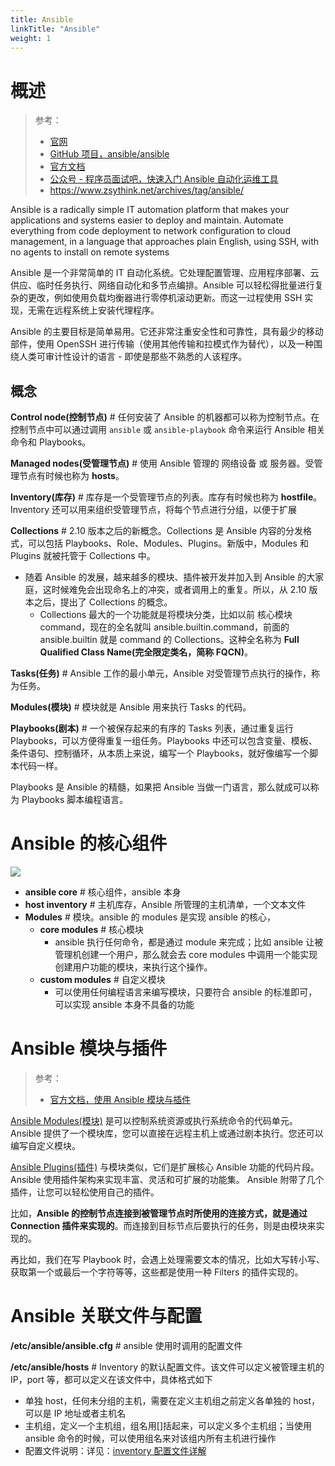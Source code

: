 ```yaml
---
title: Ansible
linkTitle: "Ansible"
weight: 1
---
```


# 概述

> 参考：
>
> - [官网](https://www.ansible.com/)
> - [GitHub 项目，ansible/ansible](https://github.com/ansible/ansible)
> - [官方文档](https://docs.ansible.com/ansible/latest/index.html)
> - [公众号 - 程序员面试吧，快速入门 Ansible 自动化运维工具](https://mp.weixin.qq.com/s/qu0vPgyNBbRlTtf1pMtq7Q)
> - <https://www.zsythink.net/archives/tag/ansible/>

Ansible is a radically simple IT automation platform that makes your applications and systems easier to deploy and maintain. Automate everything from code deployment to network configuration to cloud management, in a language that approaches plain English, using SSH, with no agents to install on remote systems

Ansible 是一个非常简单的 IT 自动化系统。它处理配置管理、应用程序部署、云供应、临时任务执行、网络自动化和多节点编排。Ansible 可以轻松得批量进行复杂的更改，例如使用负载均衡器进行零停机滚动更新。而这一过程使用 SSH 实现，无需在远程系统上安装代理程序。

Ansible 的主要目标是简单易用。它还非常注重安全性和可靠性，具有最少的移动部件，使用 OpenSSH 进行传输（使用其他传输和拉模式作为替代），以及一种围绕人类可审计性设计的语言 - 即使是那些不熟悉的人该程序。

## 概念

**Control node(控制节点)** # 任何安装了 Ansible 的机器都可以称为控制节点。在控制节点中可以通过调用 `ansible` 或 `ansible-playbook` 命令来运行 Ansible 相关命令和 Playbooks。

**Managed nodes(受管理节点)** # 使用 Ansible 管理的 网络设备 或 服务器。受管理节点有时候也称为 **hosts**。

**Inventory(库存)** # 库存是一个受管理节点的列表。库存有时候也称为 **hostfile**。Inventory 还可以用来组织受管理节点，将每个节点进行分组，以便于扩展

**Collections** # 2.10 版本之后的新概念。Collections 是 Ansible 内容的分发格式，可以包括 Playbooks、Role、Modules、Plugins。新版中，Modules 和 Plugins 就被托管于 Collections 中。

- 随着 Ansible 的发展，越来越多的模块、插件被开发并加入到 Ansible 的大家庭，这时候难免会出现命名上的冲突，或者调用上的重复。所以，从 2.10 版本之后，提出了 Collections 的概念。
  - Collections 最大的一个功能就是将模块分类，比如以前 核心模块 command，现在的全名就叫 ansible.builtin.command，前面的 ansible.builtin 就是 command 的 Collections。这种全名称为 **Full Qualified Class Name(完全限定类名，简称 FQCN)**。

**Tasks(任务)** # Ansible 工作的最小单元，Ansible 对受管理节点执行的操作，称为任务。

**Modules(模块)** # 模块就是 Ansible 用来执行 Tasks 的代码。

**Playbooks(剧本)** # 一个被保存起来的有序的 Tasks 列表，通过重复运行 Playbooks，可以方便得重复一组任务。Playbooks 中还可以包含变量、模板、条件语句、控制循环，从本质上来说，编写一个 Playbooks，就好像编写一个脚本代码一样。

Playbooks 是 Ansible 的精髓，如果把 Ansible 当做一门语言，那么就成可以称为 Playbooks 脚本编程语言。

# Ansible 的核心组件

![](https://notes-learning.oss-cn-beijing.aliyuncs.com/ot4g6f/1616125280904-828340be-8634-4a3f-a97b-d4600818bd6e.jpeg)

- **ansible core** # 核心组件，ansible 本身
- **host inventory** # 主机库存，Ansible 所管理的主机清单，一个文本文件
- **Modules** # 模块。ansible 的 modules 是实现 ansible 的核心，
  - **core modules** # 核心模块
    - ansible 执行任何命令，都是通过 module 来完成；比如 ansible 让被管理机创建一个用户，那么就会去 core modules 中调用一个能实现创建用户功能的模块，来执行这个操作。
  - **custom modules** # 自定义模块
    - 可以使用任何编程语言来编写模块，只要符合 ansible 的标准即可，可以实现 ansible 本身不具备的功能

# Ansible 模块与插件

> 参考：
>
> - [官方文档，使用 Ansible 模块与插件](https://docs.ansible.com/ansible/latest/module_plugin_guide/index.html)

[Ansible Modules(模块)](/docs/9.运维/Ansible/Ansible%20Modules/Ansible%20Modules.md) 是可以控制系统资源或执行系统命令的代码单元。 Ansible 提供了一个模块库，您可以直接在远程主机上或通过剧本执行。您还可以编写自定义模块。

[Ansible Plugins(插件)](/docs/9.运维/Ansible/Ansible%20Plugins/Ansible%20Plugins.md) 与模块类似，它们是扩展核心 Ansible 功能的代码片段。 Ansible 使用插件架构来实现丰富、灵活和可扩展的功能集。 Ansible 附带了几个插件，让您可以轻松使用自己的插件。

比如，**Ansible 的控制节点连接到被管理节点时所使用的连接方式，就是通过 Connection 插件来实现的**。而连接到目标节点后要执行的任务，则是由模块来实现的。

再比如，我们在写 Playbook 时，会遇上处理需要文本的情况，比如大写转小写、获取第一个或最后一个字符等等，这些都是使用一种 Filters 的插件实现的。

# Ansible 关联文件与配置

**/etc/ansible/ansible.cfg** # ansible 使用时调用的配置文件

**/etc/ansible/hosts** # Inventory 的默认配置文件。该文件可以定义被管理主机的 IP，port 等，都可以定义在该文件中，具体格式如下

- 单独 host，任何未分组的主机，需要在定义主机组之前定义各单独的 host，可以是 IP 地址或者主机名
- 主机组，定义一个主机组，组名用\[]括起来，可以定义多个主机组；当使用 ansible 命令的时候，可以使用组名来对该组内所有主机进行操作
- 配置文件说明：详见：[inventory 配置文件详解](docs/9.运维/Ansible/Inventory%20文件.md)

